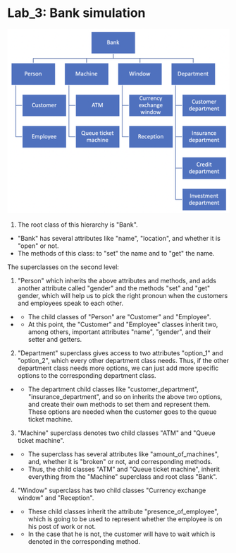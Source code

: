 # Lab_3: Bank simulation
<img src="https://github.com/Frunnze/Lab_3/blob/main/diagram.png" width="800">

1. The root class of this hierarchy is "Bank".
- "Bank" has several attributes like "name", "location", and whether it is "open" or not.
- The methods of this class: to "set" the name and to "get" the name.

The superclasses on the second level:
1. "Person" which inherits the above attributes and methods, and adds another attribute called "gender" and the methods "set" and "get" gender, which will help us to pick the right pronoun when the customers and employees speak to each other.
- * The child classes of "Person" are "Customer" and "Employee".
- * At this point, the "Customer" and "Employee" classes inherit two, among others, important attributes "name", "gender", and their setter and getters.

2. "Department" superclass gives access to two attributes "option_1" and "option_2", which every other department class needs. Thus, if the other department class needs more options, we can just add more specific options to the corresponding department class.
- * The department child classes like "customer_department", "insurance_department", and so on inherits the above two options, and create their own methods to set them and represent them. These options are needed when the customer goes to the queue ticket machine.

3. "Machine" superclass denotes two child classes "ATM" and "Queue ticket machine".
- * The superclass has several attributes like "amount_of_machines", and, whether it is "broken" or not, and corresponding methods.
- * Thus, the child classes "ATM" and "Queue ticket machine", inherit everything from the "Machine" superclass and root class "Bank".

4. "Window" superclass has two child classes "Currency exchange window" and "Reception".
- * These child classes inherit the attribute "presence_of_employee", which is going to be used to represent whether the employee is on his post of work or not.
- * In the case that he is not, the customer will have to wait which is denoted in the corresponding method.
